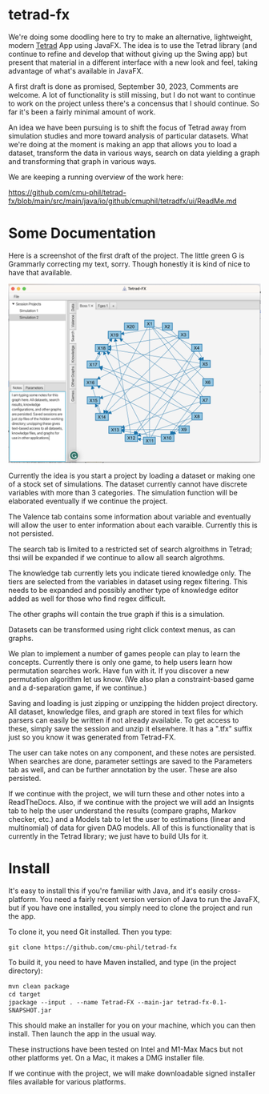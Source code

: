 # tetrad-fx

We're doing some doodling here to try to make an alternative, 
lightweight, modern [Tetrad](https://github.com/cmu-phil/tetrad) App using JavaFX. 
The idea is to use the Tetrad library (and continue to refine and 
develop that without giving up the Swing app) but present that material 
in a different interface with a new look and feel, taking advantage 
of what's available in JavaFX.

A first draft is done as promised, September 30, 2023, Comments are welcome.
A lot of functionality is still missing, but I do not want to continue
to work on the project unless there's a concensus that I should continue.
So far it's been a fairly minimal amount of work.

An idea we have been pursuing is to shift the focus of
Tetrad away from simulation studies and more toward analysis of particular 
datasets. What we're doing at the moment is making an app that allows 
you to load a dataset, transform the data in various ways, search on
data yielding a graph and transforming that graph in various ways.

We are keeping a running overview of the work here:

https://github.com/cmu-phil/tetrad-fx/blob/main/src/main/java/io/github/cmuphil/tetradfx/ui/ReadMe.md

# Some Documentation

Here is a screenshot of the first draft of the project. The little green G is Grammarly correcting my text,
sorry. Though honestly it is kind of nice to have that available.

![Picture of the current state of the project.](https://github.com/cmu-phil/tetrad-fx/blob/main/src/main/resources/App.Screenshot.2023-9.30.png)

Currently the idea is you start a project by loading a dataset or making one of a stock set of simulations.
The dataset currently cannot have discrete variables with more than 3 categories. The simulation function will
be elaborated eventually if we continue the project.

The Valence tab contains some information about variable and eventually will allow the user to enter
information about each varaible. Currently this is not persisted.

The search tab is limited to a restricted set of search algroithms in Tetrad; thsi will be 
expanded if we continue to allow all search algrothms.

The knowledge tab currently lets you indicate tiered knowledge only. The tiers are selected
from the variables in dataset using regex filtering. This needs to be expanded and possibly
another type of knowledge editor added as well for those who find regex difficult.

The other graphs will contain the true graph if this is a simulation.

Datasets can be transformed using right click context menus, as can graphs.

We plan to implement a number of games people can play to learn the concepts. Currently
there is only one game, to help users learn how permutation searches work. Have fun
with it. If you discover a new permutation algorithm let us know. (We also plan a
constraint-based game and a d-separation game, if we continue.)

Saving and loading is just zipping or unzipping the hidden project directory.
All dataset, knowledge files, and graph are stored in text files for which
parsers can easily be written if not already available. To get access to these,
simply save the session and unzip it elsewhere. It has a ".tfx" suffix just so
you know it was generated from Tetrad-FX.

The user can take notes on any component, and these notes are persisted.
When searches are done, parameter settings are saved to the Parameters
tab as well, and can be further annotation by the user. These are also
persisted.

If we continue with the project, we will turn these and other notes into a
ReadTheDocs. Also, if we continue with the project we will add an Insignts
tab to help the user understand the results (compare graphs, Markov checker,
etc.) and a Models tab to let the user to estimations (linear and
multinomial) of data for given DAG models. All of this is functionality
that is currently in the Tetrad library; we just have to build UIs for it.

# Install

It's easy to install this if you're familiar with Java, and it's easily cross-platform. 
You need a fairly recent version version of Java to run the JavaFX, but if you have one installed,
you simply need to clone the project and run the app.

To clone it, you need Git installed. Then you type:

```
git clone https://github.com/cmu-phil/tetrad-fx
```

To build it, you need to have Maven installed, and type (in the project directory):

```
mvn clean package
cd target
jpackage --input . --name Tetrad-FX --main-jar tetrad-fx-0.1-SNAPSHOT.jar 
```

This should make an installer for you on your machine, which you can then install. Then launch the 
app in the usual way.

These instructions have been tested on Intel and M1-Max Macs but not other platforms yet.
On a Mac, it makes a DMG installer file.

If we continue with the project, we will make downloadable signed installer files available for various
platforms.

